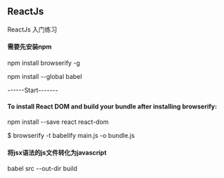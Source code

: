 ## ReactJs
ReactJs 入门练习

#### 需要先安装npm
npm install browserify -g

npm install --global babel

------Start-------
#### To install React DOM and build your bundle after installing browserify:

npm install --save react react-dom

$ browserify -t babelify main.js -o bundle.js     

#### 将jsx语法的js文件转化为javascript

babel src --out-dir build
